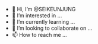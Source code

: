 - 👋 Hi, I’m @SEIKEUNJUNG
- 👀 I’m interested in ...
- 🌱 I’m currently learning ...
- 💞️ I’m looking to collaborate on ...
- 📫 How to reach me ...

<!---
SEIKEUNJUNG/SEIKEUNJUNG is a ✨ special ✨ repository because its `README.md` (this file) appears on your GitHub profile.
You can click the Preview link to take a look at your changes.
--->
